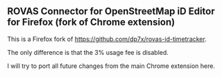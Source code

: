 ## **ROVAS Connector for OpenStreetMap iD Editor for Firefox (fork of Chrome extension)**

This is a Firefox fork of https://github.com/dp7x/rovas-id-timetracker.

The only difference is that the 3% usage fee is disabled.

I will try to port all future changes from the main Chrome extension here.
